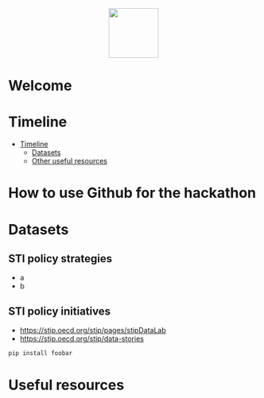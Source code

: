 <div id="header" align="center">
  <img src="https://upload.wikimedia.org/wikipedia/commons/a/a2/OECD_logo.svg" width="100"/>
</div>

# Welcome

# Timeline

- [Timeline](#Timeline)  
  - [Datasets](#Datasets)  
  - [Other useful resources](#Other)   
<a name="headers"/>


# How to use Github for the hackathon

# Datasets

## STI policy strategies

- a
- b

## STI policy initiatives

- https://stip.oecd.org/stip/pages/stipDataLab
- https://stip.oecd.org/stip/data-stories

```bash
pip install foobar
```

# Useful resources
